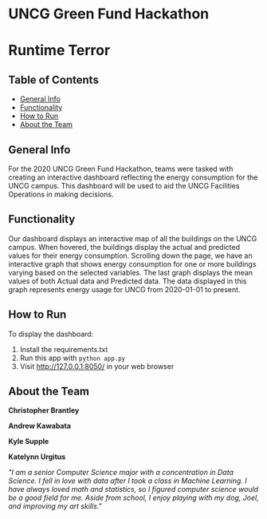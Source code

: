 # UNCG Green Fund Hackathon
# Runtime Terror

## Table of Contents
* [General Info](#General-info)
* [Functionality](#Functionality)
* [How to Run](#How-to-Run)
* [About the Team](#About-the-Team)

## General Info

For the 2020 UNCG Green Fund Hackathon, teams were tasked with creating an interactive dashboard reflecting the energy consumption for the UNCG campus. This dashboard will be used to aid the UNCG Facilities Operations in making decisions. 

## Functionality

Our dashboard displays an interactive map of all the buildings on the UNCG campus. When hovered, the buildings display the actual and predicted values for their energy consumption. Scrolling down the page, we have an interactive graph that shows energy consumption for one or more buildings varying based on the selected variables. The last graph displays the mean values of both Actual data and Predicted data. The data displayed in this graph represents energy usage for UNCG from 2020-01-01 to present.

## How to Run

To display the dashboard:
1. Install the requirements.txt
2. Run this app with `python app.py`
3. Visit http://127.0.0.1:8050/ in your web browser

## About the Team

**Christopher Brantley**

**Andrew Kawabata**

**Kyle Supple**

**Katelynn Urgitus**

  *"I am a senior Computer Science major with a concentration in Data Science. I fell in love with data after I took a class in Machine Learning. I have always loved math and statistics, so I figured computer science would be a good field for me. Aside from school, I enjoy playing with my dog, Joel, and improving my art skills."*
